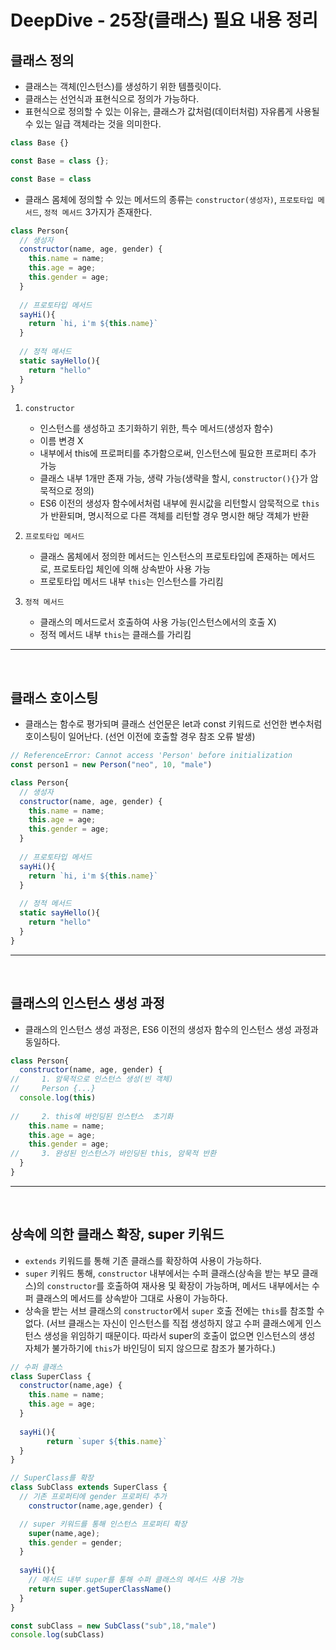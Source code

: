 # DeepDive - 25장(클래스) 필요 내용 정리

## 클래스 정의
- 클래스는 객체(인스턴스)를 생성하기 위한 템플릿이다.
- 클래스는 선언식과 표현식으로 정의가 가능하다. 
- 표현식으로 정의할 수 있는 이유는, 클래스가 값처럼(데이터처럼) 자유롭게 사용될 수 있는 일급 객체라는 것을 의미한다.

``` javascript
class Base {}

const Base = class {};

const Base = class 

```

- 클래스 몸체에 정의할 수 있는 메서드의 종류는 `constructor(생성자)`, `프로토타입 메서드`, `정적 메서드` 3가지가 존재한다.

``` javascript
class Person{
  // 생성자 
  constructor(name, age, gender) {
    this.name = name;
    this.age = age;
    this.gender = age;
  }
  
  // 프로토타입 메서드
  sayHi(){
    return `hi, i'm ${this.name}`
  }
  
  // 정적 메서드
  static sayHello(){
    return "hello"
  }
}
```

1. `constructor`
   - 인스턴스를 생성하고 초기화하기 위한, 특수 메서드(생성자 함수)
   - 이름 변경 X
   - 내부에서 this에 프로퍼티를 추가함으로써, 인스턴스에 필요한 프로퍼티 추가 가능
   - 클래스 내부 1개만 존재 가능, 생략 가능(생략을 할시, `constructor(){}`가 암묵적으로 정의)
   - ES6 이전의 생성자 함수에서처럼 내부에 원시값을 리턴할시 암묵적으로 `this`가 반환되며, 명시적으로 다른 객체를 리턴할 경우 명시한 해당 객체가 반환
  
2. `프로토타입 메서드`
   - 클래스 몸체에서 정의한 메서드는 인스턴스의 프로토타입에 존재하는 메서드로, 프로토타입 체인에 의해 상속받아 사용 가능 
   - 프로토타입 메서드 내부 `this`는 인스턴스를 가리킴
   
3. `정적 메서드`
   - 클래스의 메서드로서 호출하여 사용 가능(인스턴스에서의 호출 X)
   - 정적 메서드 내부 `this`는 클래스를 가리킴

---
<br/>

## 클래스 호이스팅

- 클래스는 함수로 평가되며 클래스 선언문은 let과 const 키워드로 선언한 변수처럼 호이스팅이 일어난다. (선언 이전에 호출할 경우 참조 오류 발생)

``` javascript
// ReferenceError: Cannot access 'Person' before initialization
const person1 = new Person("neo", 10, "male")

class Person{
  // 생성자 
  constructor(name, age, gender) {
    this.name = name;
    this.age = age;
    this.gender = age;
  }
  
  // 프로토타입 메서드
  sayHi(){
    return `hi, i'm ${this.name}`
  }
  
  // 정적 메서드
  static sayHello(){
    return "hello"
  }
}
```

---
<br/>

## 클래스의 인스턴스 생성 과정

- 클래스의 인스턴스 생성 과정은, ES6 이전의 생성자 함수의 인스턴스 생성 과정과 동일하다.

``` javascript
class Person{
  constructor(name, age, gender) {
//     1. 암묵적으로 인스턴스 생성(빈 객체)
//     Person {...}
  console.log(this)     
    
//     2. this에 바인딩된 인스턴스  초기화
    this.name = name;
    this.age = age;
    this.gender = age;
//     3. 완성된 인스턴스가 바인딩된 this, 암묵적 반환
  }
}
```

---
<br/>

## 상속에 의한 클래스 확장, super 키워드

- `extends` 키워드를 통해 기존 클래스를  확장하여 사용이 가능하다.
- `super` 키워드 통해, `constructor` 내부에서는 수퍼 클래스(상속을 받는 부모 클래스)의 `constructor`를 호출하여 재사용 및 확장이 가능하며, 메서드 내부에서는 수퍼 클래스의 메서드를 상속받아 그대로 사용이 가능하다. 
- 상속을 받는 서브 클래스의 `constructor`에서  `super` 호출 전에는 `this`를 참조할 수 없다. (서브 클래스는 자신이 인스턴스를 직접 생성하지 않고 수퍼 클래스에게 인스턴스 생성을 위임하기 때문이다. 따라서 super의 호출이 없으면 인스턴스의 생성 자체가 불가하기에 `this`가 바인딩이 되지 않으므로 참조가 불가하다.)


``` javascript
// 수퍼 클래스
class SuperClass {
  constructor(name,age) {
    this.name = name;
    this.age = age;
  }
  
  sayHi(){
		return `super ${this.name}`
  }
}

// SuperClass를 확장
class SubClass extends SuperClass { 
  // 기존 프로퍼티에 gender 프로퍼티 추가
	constructor(name,age,gender) { 

  // super 키워드를 통해 인스턴스 프로퍼티 확장
    super(name,age); 
    this.gender = gender;
  }
  
  sayHi(){
    // 메서드 내부 super를 통해 수퍼 클래스의 메서드 사용 가능
    return super.getSuperClassName() 
  }  
}

const subClass = new SubClass("sub",18,"male")
console.log(subClass)

```